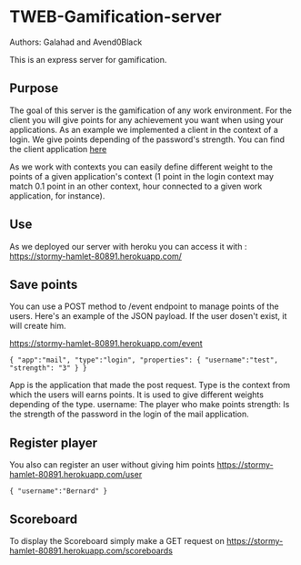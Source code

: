 # TWEB-Gamification-server

Authors: Galahad and Avend0Black

This is an express server for gamification.

## Purpose
The goal of this server is the gamification of any work environment.
For the client you will give points for any achievement you want when using your applications.
As an example we implemented a client in the context of a login. We give points depending of the password's strength. You can find the client application [here](https://github.com/lassalleloan/TWEB-Gamification-client/)


As we work with contexts you can easily define different weight to the points of a given application's context (1 point in the login context may match 0.1 point in an other context, hour connected to a given work application, for instance).

## Use
As we deployed our server with heroku you can access it with :
https://stormy-hamlet-80891.herokuapp.com/


## Save points

You can use a POST method to /event endpoint to manage points of the users.
Here's an example of the JSON payload. If the user dosen't exist, it will create him.

https://stormy-hamlet-80891.herokuapp.com/event

`{
	"app":"mail",
	"type":"login",
	"properties":
	{
		"username":"test",
		"strength": "3"
	}
}`

App is the application that made the post request.
Type is the context from which the users will earns points. It is used to give different weights depending of the type.
username: The player who make points
strength: Is the strength of the password in the login of the mail application.

## Register player
You also can register an user without giving him points
https://stormy-hamlet-80891.herokuapp.com/user

`{
	"username":"Bernard"
}`


## Scoreboard

To display the Scoreboard simply make a GET request on https://stormy-hamlet-80891.herokuapp.com/scoreboards
